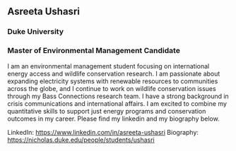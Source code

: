 ## Asreeta Ushasri
### Duke University
### Master of Environmental Management Candidate

I am an environmental management student focusing on international energy access and wildlife conservation research. I am passionate about expanding electricity systems with renewable resources to communities across the globe, and I continue to work on wildlife conservation issues through my Bass Connections research team. I have a strong background in crisis communications and international affairs. I am excited to combine my quantitative skills to support just energy programs and conservation outcomes in my career. Please find my linkedin and my biography below.

LinkedIn: https://www.linkedin.com/in/asreeta-ushasri
Biography: https://nicholas.duke.edu/people/students/ushasri
